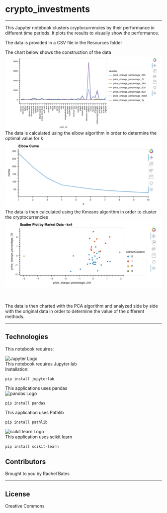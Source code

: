 # crypto_investments
---
This Jupyter notebook clusters cryptocurrencies by their performance in different time periods. It plots the results to visually 
show the performance.

The data is provided in a CSV file in the Resources folder 

The chart below shows the construction of the data<br>
<img src="images/scrn1.jpg">
<br>
The data is calculated using the elbow algorithm in order to determine the optimal value for k<br>
<img src="images/scrn2.jpg">
<br>
The data is then calculated using the Kmeans algorithm in order to cluster the cryptocurrencies
<img src="images/scrn3.jpg">

<br><br>
The data is then charted with the PCA algorithm and analyzed side by side with the original data in order to determine the value of the different methods.

---
## Technologies

This notebook requires:

![Jupyter Logo](https://docs.jupyter.org/en/latest/_static/jupyter.svg)
<br>This notebook requires Jupyter lab
<br>Installation:
```
pip install jupyterlab
````

This applications uses pandas<br>
![pandas Logo](https://pandas.pydata.org/docs/_static/pandas.svg)

```
pip install pandas
```
This application uses Pathlib<br>
```
pip install pathlib
```
![scikit learn Logo](https://scikit-learn.org/stable/_static/scikit-learn-logo-small.png)
<br>This application uses scikit learn
```
pip install scikit-learn
```


## Contributors

Brought to you by Rachel Bates

---

## License

Creative Commons